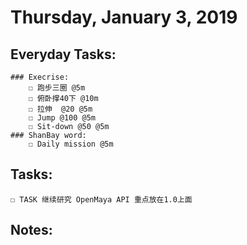 # Thursday, January 3, 2019

## Everyday Tasks:
    ### Execrise:
        ☐ 跑步三圈 @5m
        ☐ 俯卧撑40下 @10m
        ☐ 拉伸  @20 @5m
        ☐ Jump @100 @5m
        ☐ Sit-down @50 @5m
    ### ShanBay word:
        ☐ Daily mission @5m

## Tasks:
    ☐ TASK 继续研究 OpenMaya API 重点放在1.0上面

## Notes:

